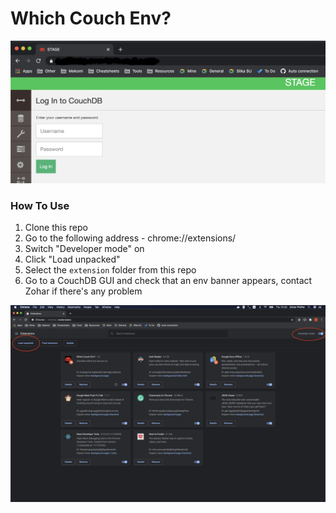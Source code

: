# Which Couch Env?


![Extensions dashboard screenshot](/demo.png)


### How To Use
1. Clone this repo
1. Go to the following address - chrome://extensions/
1. Switch "Developer mode" on
1. Click "Load unpacked"
1. Select the `extension` folder from this repo
1. Go to a CouchDB GUI and check that an env banner appears, contact Zohar if there's any problem

![Extensions dashboard screenshot](/extensions_dashboard.png)

